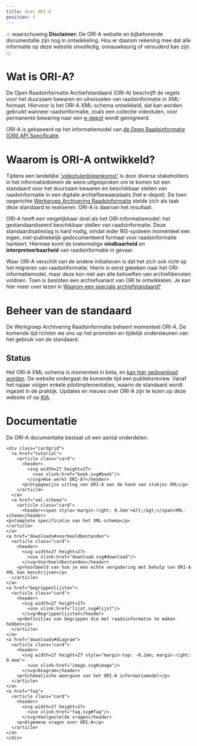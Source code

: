 ```yaml
---
title: Over ORI-A
position: 1
---
```


::: waarschuwing
**Disclaimer:** De ORI-A website en bijbehorende documentatie zijn nog in ontwikkeling. Hou er daarom rekening mee dat alle informatie op deze website onvolledig, onnauwkeurig of verouderd kan zijn.
:::

# Wat is ORI-A?

De Open Raadsinformatie Archiefstandaard (ORI-A) beschrijft de regels voor het duurzaam bewaren en uitwisselen van raadsinformatie in XML-formaat. Hiervoor is het ORI-A XML-schema ontwikkeld, dat kan worden gebruikt wanneer raadsinformatie, zoals een collectie videotulen, voor permanente bewaring naar een [e-depot](https://www.nationaalarchief.nl/archiveren/kennisbank/wat-is-een-e-depot) wordt gemigreerd. 

ORI-A is gebaseerd op het informatiemodel van [de Open Raadsinformatie (ORI) API Specificatie](https://github.com/VNG-Realisatie/ODS-Open-Raadsinformatie).

# Waarom is ORI-A ontwikkeld?

Tijdens een landelijke ['videotulenbijeenkomst'](https://kiacommunity.nl/thoughts/11904) is door diverse stakeholders in het informatiedomein de wens uitgesproken om te komen tot een standaard voor het duurzaam bewaren en beschikbaar stellen van raadsinformatie in een digitale archiefbewaarplaats (het e-depot). De toen opgerichte [Werkgroep Archivering Raadsinformatie](colofon) stelde zich als taak deze standaard te realiseren. ORI-A is daarvan het resultaat.

ORI-A heeft een vergelijkbaar doel als het ORI-informatiemodel: het gestandaardiseerd beschikbaar stellen van raadsinformatie. Deze standaardisatieslag is hard nodig, omdat ieder RIS-systeem momenteel een eigen, niet-publiekelijk gedocumenteerd formaat voor raadsinformatie hanteert. Hiermee komt de toekomstige **vindbaarheid** en **interpreteerbaarheid** van raadsinformatie in gevaar.

Waar ORI-A verschilt van de andere initiatieven is dat het zich ook richt op het migreren van raadsinformatie. Hierin is eerst gekeken naar het ORI-informatiemodel, maar deze kon niet aan alle behoeften van archiefdiensten voldoen. Toen is besloten een archiefvariant van ORI te ontwikkelen. Je kan hier meer over lezen in [Waarom een speciale archiefstandaard?](faq)

# Beheer van de standaard
De Werkgroep Archivering Raadsinformatie beheert momenteel ORI-A. De komende tijd richten we ons op het promoten en tijdelijk ondersteunen van het gebruik van de standaard. 

## Status

Het ORI-A XML-schema is momenteel in bèta, en [kan hier gedownload worden](https://ori-a.nl/downloads#xml-schema). De website ondergaat de komende tijd een publieksreview. Vanaf het najaar volgen enkele pilotimplementaties, waarin de standaard wordt ingezet in de praktijk. Updates en nieuws over ORI-A zijn te lezen op deze website of op [KIA](https://kiacommunity.nl/groups/86-videotulen/welcome).


# Documentatie

De ORI-A documentatie bestaat uit een aantal onderdelen:

``` {=html}
<div class="cardgrid">
  <a href="tutorial">
    <article class="card">
      <header>
        <svg width=27 height=27>
          <use xlink:href="boek.svg#boek"/>
        </svg>Hoe werkt ORI-A?</header>
      <p>Stapgewijze uitleg van ORI-A aan de hand van stukjes XML</p>
    </article>
  </a>
  <a href="xml-schema">
    <article class="card">
      <header><span style='margin-right: 0.3em'>&lt;/&gt;</span>XML-schema</header>
<p>Complete specificatie van het XML-schema</p>
</article>
</a>
<a href="downloads#voorbeeldbestanden">
  <article class="card">
    <header>
      <svg width=27 height=27>
        <use xlink:href="download.svg#download"/>
      </svg>Voorbeeldbestanden</header>
    <p>Voorbeeld van hoe je een echte vergadering met behulp van ORI-A XML kan beschrijven</p>
  </article>
</a>
<a href="begrippenlijsten">
  <article class="card">
    <header>
      <svg width=27 height=27>
        <use xlink:href="lijst.svg#lijst"/>
      </svg>Begrippenlijsten</header>
    <p>Definities van begrippen die met raadsinformatie te maken hebben</p>
  </article>
</a>
<a href="downloads#diagram">
  <article class="card">
    <header>
      <svg width=27 height=27 style="margin-top: -0.2em; margin-right: 0.4em">
        <use xlink:href="image.svg#image"/>
      </svg>Diagram</header>
    <p>Schematische weergave van het ORI-A informatiemodel</p>
  </article>
</a>
<a href="faq">
  <article class="card">
    <header>
      <svg width=27 height=27>
        <use xlink:href="faq.svg#faq"/>
      </svg>Veelgestelde vragen</header>
    <p>Algemene vragen over ORI-A</p>
  </article>
</a>
</div>
```

